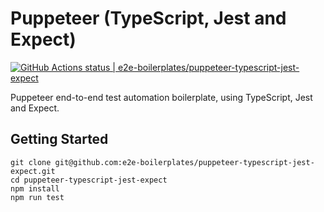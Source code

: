 # Puppeteer (TypeScript, Jest and Expect)

[![GitHub Actions status | e2e-boilerplates/puppeteer-typescript-jest-expect](https://github.com/e2e-boilerplates/puppeteer-typescript-jest-expect/workflows/puppeteer-typescript-jest-expect/badge.svg)](https://github.com/e2e-boilerplates/puppeteer-typescript-jest-expect/actions?workflow=puppeteer-typescript-jest-expect)

Puppeteer end-to-end test automation boilerplate, using TypeScript, Jest and Expect.

## Getting Started

    git clone git@github.com:e2e-boilerplates/puppeteer-typescript-jest-expect.git
    cd puppeteer-typescript-jest-expect
    npm install
    npm run test
